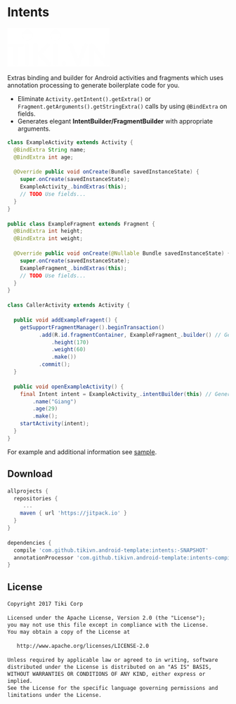 Intents
=======

![Logo](../logo.png)

Extras binding and builder for Android activities and fragments which uses annotation processing to generate boilerplate code for you.

 * Eliminate `Activity.getIntent().getExtra()` or `Fragment.getArguments().getStringExtra()` calls by using `@BindExtra` on fields.
 * Generates elegant **IntentBuilder/FragmentBuilder** with appropriate arguments.

```java
class ExampleActivity extends Activity {
  @BindExtra String name;
  @BindExtra int age;

  @Override public void onCreate(Bundle savedInstanceState) {
    super.onCreate(savedInstanceState);
    ExampleActivity_.bindExtras(this);
    // TODO Use fields...
  }
}

public class ExampleFragment extends Fragment {
  @BindExtra int height;
  @BindExtra int weight;

  @Override public void onCreate(@Nullable Bundle savedInstanceState) {
    super.onCreate(savedInstanceState);
    ExampleFragment_.bindExtras(this);
    // TODO Use fields...
  }
}

class CallerActivity extends Activity {  
  
  public void addExampleFragent() {
    getSupportFragmentManager().beginTransaction()
          .add(R.id.fragmentContainer, ExampleFragment_.builder() // Generated by the library
              .height(170)
              .weight(60)
              .make())
          .commit();
  }
  
  public void openExampleActivity() {
    final Intent intent = ExampleActivity_.intentBuilder(this) // Generated by the library
        .name("Giang")
        .age(29)
        .make();
    startActivity(intent);
  }
}
```

For example and additional information see [sample](../sample).

Download
--------

```groovy
allprojects {
  repositories {
	 ...
    maven { url 'https://jitpack.io' }
  }
}

dependencies {
  compile 'com.github.tikivn.android-template:intents:-SNAPSHOT'
  annotationProcessor 'com.github.tikivn.android-template:intents-compiler:-SNAPSHOT'
}
```

License
-------

    Copyright 2017 Tiki Corp

    Licensed under the Apache License, Version 2.0 (the "License");
    you may not use this file except in compliance with the License.
    You may obtain a copy of the License at

       http://www.apache.org/licenses/LICENSE-2.0

    Unless required by applicable law or agreed to in writing, software
    distributed under the License is distributed on an "AS IS" BASIS,
    WITHOUT WARRANTIES OR CONDITIONS OF ANY KIND, either express or implied.
    See the License for the specific language governing permissions and
    limitations under the License.

